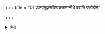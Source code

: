 +++
title = "01 प्रवर्ग्यमुद्वासयिष्यन्नजामग्नीधे ददाति पष्ठौहीम्"

+++

<details><summary>थिते</summary>

प्रवर्ग्यमुद्वासयिष्यन्नजामग्नीधे ददाति । पष्ठौहीं ब्रह्मणे । धेनुं होत्रे । रुक्मावध्वर्यवे १
</details>
